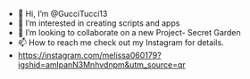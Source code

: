 - 👋 Hi, I’m @GucciTucci13
- 👀 I’m interested in creating scripts and apps
- 💞️ I’m looking to collaborate on a new Project- Secret Garden
- 📫 How to reach me check out my Instagram for details.
- https://instagram.com/melissa060179?igshid=amlpanN3Mnhvdnpm&utm_source=qr

<!---
GucciTucci13/GucciTucci13 is a ✨ special ✨ repository because its `README.md` (this file) appears on your GitHub profile.
You can click the Preview link to take a look at your changes.
--->

